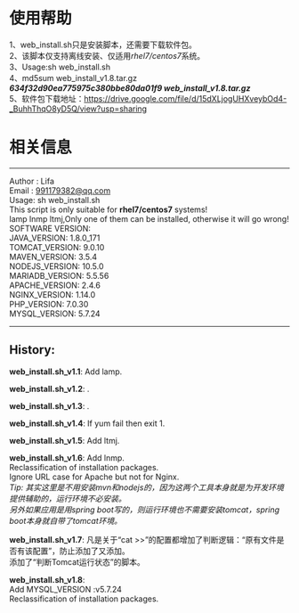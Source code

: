 # 使用帮助  
1、web_install.sh只是安装脚本，还需要下载软件包。  
2、该脚本仅支持离线安装、仅适用*rhel7/centos7*系统。  
3、Usage:sh web_install.sh  
4、md5sum web_install_v1.8.tar.gz   
***634f32d90ea775975c380bbe80da01f9  web_install_v1.8.tar.gz***  
5、软件包下载地址：https://drive.google.com/file/d/15dXLjogUHXveybOd4-_BuhhThqO8yD5Q/view?usp=sharing  

# 相关信息  
******************************************************  
Author       : Lifa  
Email        : 991179382@qq.com  
Usage: sh web_install.sh  
This script is only suitable for **rhel7/centos7** systems!  
lamp lnmp ltmj,Only one of them can be installed, otherwise it will go wrong!  
SOFTWARE VERSION:  
JAVA_VERSION: 1.8.0_171  
TOMCAT_VERSION: 9.0.10  
MAVEN_VERSION: 3.5.4  
NODEJS_VERSION: 10.5.0  
MARIADB_VERSION: 5.5.56  
APACHE_VERSION: 2.4.6  
NGINX_VERSION: 1.14.0  
PHP_VERSION: 7.0.30  
MYSQL_VERSION: 5.7.24  
******************************************************  
  
## History:  
**web_install.sh_v1.1**: Add lamp.  
  
**web_install.sh_v1.2**: .  
  
**web_install.sh_v1.3**: .  
  
**web_install.sh_v1.4**: If yum fail then exit 1.  
  
**web_install.sh_v1.5**: Add ltmj.  
  
**web_install.sh_v1.6**: Add lnmp.  
Reclassification of installation packages.  
Ignore URL case for Apache but not for Nginx.  
*Tip: 其实这里是不用安装mvn和nodejs的，因为这两个工具本身就是为开发环境提供辅助的，运行环境不必安装。  
另外如果应用是用spring boot写的，则运行环境也不需要安装tomcat，spring boot本身就自带了tomcat环境。*  
  
**web_install.sh_v1.7**: 
凡是关于“cat >>”的配置都增加了判断逻辑：“原有文件是否有该配置”，防止添加了又添加。  
添加了“判断Tomcat运行状态”的脚本。  
  
**web_install.sh_v1.8**:   
Add MYSQL_VERSION :v5.7.24  
Reclassification of installation packages.  

